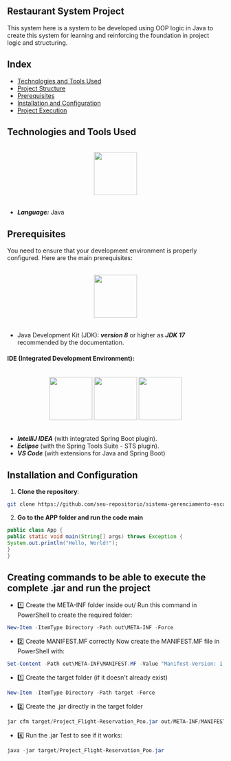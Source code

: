 ## Restaurant System Project

This system here is a system to be developed using OOP logic in Java to create this system for learning and reinforcing the foundation in project logic and structuring.

## Index

- [Technologies and Tools Used](#technologies-and-tools-used)
- [Project Structure](#project-structure)
- [Prerequisites](#prerequisites)
- [Installation and Configuration](#installation-and-configuration)
- [Project Execution](#project-execution)

## Technologies and Tools Used

<br>
<div style="display: inline_block" align="center">

<img width="100" src="https://skillicons.dev/icons?i=java">

</div>
<br>

- ***Language:*** Java

## Prerequisites

You need to ensure that your development environment is properly configured. Here are the main prerequisites:

<br>
<div style="display: inline_block" align="center">

<img width="100" src="https://skillicons.dev/icons?i=java">

</div>
<br>

- Java Development Kit (JDK): ***version 8*** or higher as ***JDK 17*** recommended by the documentation.

#### IDE (Integrated Development Environment):

<br>
<div style="display: inline_block" align="center">

<img width="100" src="https://skillicons.dev/icons?i=vscode">
<img width="100" src="https://skillicons.dev/icons?i=eclipse">
<img width="100" src="https://skillicons.dev/icons?i=idea">

</div>
<br>

 - ***IntelliJ IDEA*** (with integrated Spring Boot plugin).
 - ***Eclipse*** (with the Spring Tools Suite - STS plugin).
 - ***VS Code*** (with extensions for Java and Spring Boot)

## Installation and Configuration

1. **Clone the repository**:
```bash
git clone https://github.com/seu-repositorio/sistema-gerenciamento-escola.git
```
2. **Go to the APP folder and run the code main**
```java
public class App {
public static void main(String[] args) throws Exception {
System.out.println("Hello, World!");
}
}
```
## Creating commands to be able to execute the complete .jar and run the project

- 1️⃣ Create the META-INF folder inside out/
Run this command in PowerShell to create the required folder:

 ```powershell
New-Item -ItemType Directory -Path out\META-INF -Force
 ```
- 2️⃣ Create MANIFEST.MF correctly
Now create the MANIFEST.MF file in PowerShell with:

```powershell
Set-Content -Path out\META-INF\MANIFEST.MF -Value "Manifest-Version: 1.0`nMain-Class: App.App`n"

```

- 1️⃣ Create the target folder (if it doesn't already exist)

```powershell
New-Item -ItemType Directory -Path target -Force
```

- 2️⃣ Create the .jar directly in the target folder

```powershell
jar cfm target/Project_Flight-Reservation_Poo.jar out/META-INF/MANIFEST.MF -C out .
````

- 4️⃣ Run the .jar
Test to see if it works:

```powershell
java -jar target/Project_Flight-Reservation_Poo.jar
```